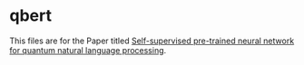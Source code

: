 # qbert

This files are for the Paper titled [Self-supervised pre-trained neural network for quantum natural language processing](https://www.sciencedirect.com/science/article/pii/S089360802400933X). 